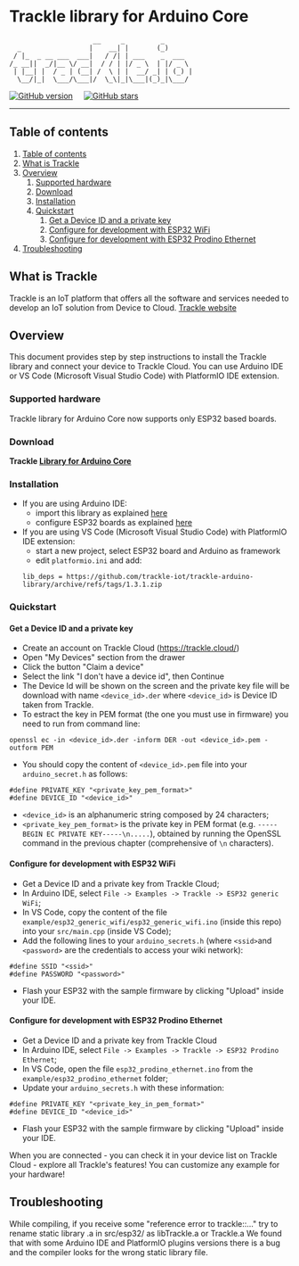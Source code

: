 # Trackle library for Arduino Core

````
                     __     _         _ 
  _                 |    __| |       (_)   
 / |_  _ __ ___  ___|   / /| | ___    _  ___  
/_ __||  _/|__ \/ __|  / / | |/ _ \  | |/ _ \ 
 | |__| |  / _ | (__| /  \ | |  __/ _| | (_) |
  \__/|_|  \___/\___|/  \_\|_|\___|(_)_|\___/
````


[![GitHub version](https://img.shields.io/badge/version-v1.3.1-blue)](https://github.com/trackle-iot/trackle-arduino-library/releases/latest) &nbsp; &nbsp;
[![GitHub stars](https://img.shields.io/github/stars/trackle-iot/trackle-arduino-library?style=social)](https://github.com/trackle-iot/trackle-arduino-library/stargazers) 
__________

## Table of contents

1. [Table of contents](#table-of-contents)
2. [What is Trackle](#what-is-trackle)
3. [Overview](#overview)
    1. [Supported hardware](#supported-hardware)
    2. [Download](#download)
    3. [Installation](#installation)
    4. [Quickstart](#quickstart)
        1. [Get a Device ID and a private key](#get-a-device-id-and-a-private-key)
        2. [Configure for development with ESP32 WiFi](#configure-for-development-with-esp32-wifi)
        3. [Configure for development with ESP32 Prodino Ethernet](#configure-for-development-with-esp32-prodino-ethernet)
4. [Troubleshooting](#troubleshooting)

## What is Trackle

Trackle is an IoT platform that offers all the software and services needed to develop an IoT solution from Device to Cloud. [Trackle website](https://www.trackle.io)

## Overview
This document provides step by step instructions to install the Trackle library and connect your device to Trackle Cloud.
You can use Arduino IDE or VS Code (Microsoft Visual Studio Code) with PlatformIO IDE extension.

### Supported hardware
Trackle library for Arduino Core now supports only ESP32 based boards.

### Download
**Trackle [Library for Arduino Core](https://github.com/trackle-iot/trackle-arduino-library/releases/latest)**

### Installation
* If you are using Arduino IDE:
  * import this library as explained [here](http://arduino.cc/en/guide/libraries)
  * configure ESP32 boards as explained [here](https://github.com/espressif/arduino-esp32/blob/master/docs/arduino-ide/boards_manager.md)
* If you are using VS Code (Microsoft Visual Studio Code) with PlatformIO IDE extension:
  * start a new project, select ESP32 board and Arduino as framework
  * edit ```platformio.ini``` and add:
  ```
  lib_deps = https://github.com/trackle-iot/trackle-arduino-library/archive/refs/tags/1.3.1.zip
  ```

### Quickstart
#### Get a Device ID and a private key
* Create an account on Trackle Cloud (https://trackle.cloud/)
* Open "My Devices" section from the drawer
* Click the button "Claim a device"
* Select the link "I don't have a device id", then Continue
* The Device Id will be shown on the screen and the private key file will be download with name ```<device_id>.der``` where ```<device_id>``` is Device ID taken from Trackle.
* To estract the key in PEM format (the one you must use in firmware) you need to run from command line:
```` 
openssl ec -in <device_id>.der -inform DER -out <device_id>.pem -outform PEM
```` 
* You should copy the content of ```<device_id>.pem``` file into your ```arduino_secret.h``` as follows:
```
#define PRIVATE_KEY "<private_key_pem_format>"
#define DEVICE_ID "<device_id>"
```
* ```<device_id>``` is an alphanumeric string composed by 24 characters;
* ```<private_key_pem_format>``` is the private key in PEM format (e.g. ```-----BEGIN EC PRIVATE KEY-----\n.....```), obtained by running the OpenSSL command in the previous chapter (comprehensive of ```\n``` characters).  
 
#### Configure for development with ESP32 WiFi

* Get a Device ID and a private key from Trackle Cloud;
* In Arduino IDE, select ```File -> Examples -> Trackle -> ESP32 generic WiFi```;
* In VS Code, copy the content of the file ```example/esp32_generic_wifi/esp32_generic_wifi.ino``` (inside this repo) into your ```src/main.cpp``` (inside VS Code);
* Add the following lines to your ```arduino_secrets.h``` (where ```<ssid>```and ```<password>``` are the credentials to access your wiki network):
```` 
#define SSID "<ssid>"
#define PASSWORD "<password>"
```` 
* Flash your ESP32 with the sample firmware by clicking "Upload" inside your IDE.

#### Configure for development with ESP32 Prodino Ethernet

* Get a Device ID and a private key from Trackle Cloud
* In Arduino IDE, select ```File -> Examples -> Trackle -> ESP32 Prodino Ethernet```;
* In VS Code, open the file ```esp32_prodino_ethernet.ino```  from the ```example/esp32_prodino_ethernet``` folder;
* Update your ```arduino_secrets.h``` with these information:
```` 
#define PRIVATE_KEY "<private_key_in_pem_format>"
#define DEVICE_ID "<device_id>"
```` 
* Flash your ESP32 with the sample firmware by clicking "Upload" inside your IDE.

When you are connected - you can check it in your device list on Trackle Cloud - explore all Trackle's features! You can customize any example for your hardware!

## Troubleshooting
While compiling, if you receive some "reference error to trackle::..." try to rename static library .a in src/esp32/ as libTrackle.a or Trackle.a
We found that with some Arduino IDE and PlatformIO plugins versions there is a bug and the compiler looks for the wrong static library file.
